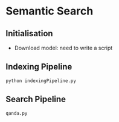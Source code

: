 # Semantic Search

## Initialisation
- Download model: need to write a script


## Indexing Pipeline
`python indexingPipeline.py`


## Search Pipeline
`qanda.py`

